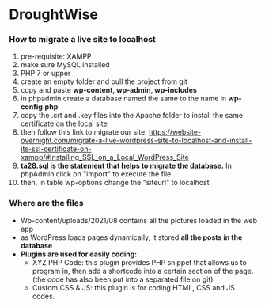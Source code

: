 # DroughtWise

### How to migrate a live site to localhost

1. pre-requisite: XAMPP
2. make sure MySQL installed
3. PHP 7 or upper
4. create an empty folder and pull the project from git
5. copy and paste **wp-content, wp-admin, wp-includes**
6. in phpadmin create a database named the same to the name in **wp-config.php**
7. copy the .crt and .key files into the Apache folder to install the same certificate on the local site
8. then follow this link to migrate our site: https://website-overnight.com/migrate-a-live-wordpress-site-to-localhost-and-install-its-ssl-certificate-on-xampp/#Installing_SSL_on_a_Local_WordPress_Site
9. **ta28.sql is the statement that helps to migrate the database.** In phpAdmin click on "import" to execute the file.
10. then, in table wp-options change the "siteurl" to localhost



### Where are the files

- Wp-content/uploads/2021/08 contains all the pictures loaded in the web app
- as WordPress loads pages dynamically, it stored **all the posts in the database**
- **Plugins are used for easily coding:**
  - XYZ PHP Code: this plugin provides PHP snippet that allows us to program in, then add a shortcode into a certain section of the page. (the code has also been put into a separated file on git)
  - Custom CSS & JS: this plugin is for coding HTML, CSS and JS codes.
